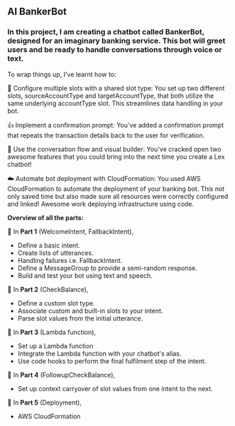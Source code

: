 ## AI BankerBot

### In this project, I am creating a chatbot called **BankerBot**, designed for an imaginary banking service. This bot will greet users and be ready to handle conversations through voice or text.


To wrap things up, I've learnt how to:

🚞 Configure multiple slots with a shared slot type: You set up two different slots, sourceAccountType and targetAccountType, that both utilize the same underlying accountType slot. This streamlines data handling in your bot.

👍 Implement a confirmation prompt: You've added a confirmation prompt that repeats the transaction details back to the user for verification.

🎨 Use the conversation flow and visual builder: You've cracked open two awesome features that you could bring into the next time you create a Lex chatbot!

☁️ Automate bot deployment with CloudFormation: You used AWS CloudFormation to automate the deployment of your banking bot. This not only saved time but also made sure all resources were correctly configured and linked! Awesome work deploying infrastructure using code.




**Overview of all the parts:**

🥳 In **Part 1** (WelcomeIntent, FallbackIntent),


- Define a basic intent.
- Create lists of utterances.
- Handling failures i.e. FallbackIntent.
- Define a MessageGroup to provide a semi-random response.
- Build and test your bot using text and speech.
  

🤩 In **Part 2** (CheckBalance), 


- Define a custom slot type.
- Associate custom and built-in slots to your intent.
- Parse slot values from the initial utterance.
  

🤯 In **Part 3** (Lambda function), 


- Set up a Lambda function
- Integrate the Lambda function with your chatbot's alias.
- Use code hooks to perform the final fulfilment step of the intent.

🤪 In **Part 4** (FollowupCheckBalance), 

- Set up context carryover of slot values from one intent to the next.


🤩 In **Part 5** (Deployment), 

- AWS CloudFormation
